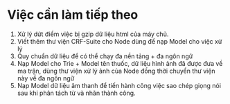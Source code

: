# Việc cần làm tiếp theo

1. Xử lý dứt điểm việc bị gzip dữ liệu html của máy chủ.
2. Viết thêm thư viện CRF-Suite cho Node dùng để nạp Model cho việc xử lý
3. Quy chuẩn dữ liệu để có thể chạy đa nền tảng + đa ngôn ngữ
4. Nạp Model cho Trie + Model tên thuốc, dữ liệu hình ảnh đã được đưa về
ma trận, dùng thư viện xử lý ảnh của Node đồng thời chuyển thư viện này về
đa ngôn ngữ
5. Nạp Model dữ liệu âm thanh để tiến hành công việc sao chép giọng nói sau
khi phân tách từ và nhãn thành công.
